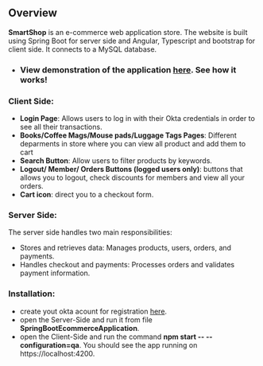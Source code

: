 ## Overview

**SmartShop** is an e-commerce web application store. 
The website is built using Spring Boot for server side and Angular, Typescript and bootstrap for client side. It connects to a MySQL database.

- ### View demonstration of the application  [here](https://drive.google.com/file/d/1SjZIevcSebYJPZ6wJRV1J4cuMmXBxj8e/view?usp=drive_link). See how it works!


### Client Side:

  - **Login Page**: Allows users to log in with their Okta credentials in order to see all their transactions.
  - **Books/Coffee Mags/Mouse pads/Luggage Tags  Pages**: Different deparments in store where you can view all product and add them to cart
  - **Search Button**: Allow users to filter products by keywords. 
  - **Logout/ Member/ Orders Buttons (logged users only)**: buttons that allows you to logout, check discounts for members and view all your orders.
  - **Cart icon**: direct you to a checkout form.
  
### Server Side:
The server side handles two main responsibilities:
- Stores and retrieves data: Manages products, users, orders, and payments.
- Handles checkout and payments: Processes orders and validates payment information.

### Installation:
- create yout okta acount for registration [here](https://developer.okta.com/login/).
- open the Server-Side and run it from file **SpringBootEcommerceApplication**.
- open the Client-Side and run the command **npm start -- --configuration=qa**. You should see the app running on https://localhost:4200.


